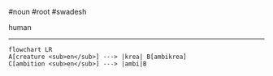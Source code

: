#noun  #root #swadesh

human

***
```mermaid  
flowchart LR
A[creature <sub>en</sub>] ---> |krea| B[ambikrea]
C[ambition <sub>en</sub>] ---> |ambi|B
```